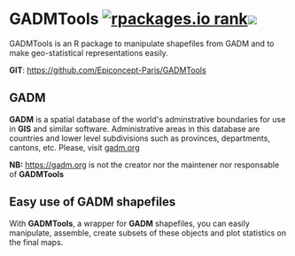 # GADMTools [![rpackages.io rank](https://www.rpackages.io/badge/GADMTools.svg)](https://www.rpackages.io/package/GADMTools)[![](https://cranlogs.r-pkg.org/badges/GADMTools)](https://cran.rstudio.com/web/packages/GADMTools/index.html)

GADMTools is an R package to manipulate shapefiles from GADM and to make geo-statistical representations easily.

**GIT**: https://github.com/Epiconcept-Paris/GADMTools

## GADM

**GADM** is a spatial database of the world's adminstrative boundaries for use in **GIS** and similar software. Administrative areas in this database are countries and lower level subdivisions such as provinces, departments, cantons, etc.
Please, visit [gadm.org](https://gadm.org/) 

**NB:** https://gadm.org is not the creator nor the maintener nor responsable of **GADMTools**

## Easy use of GADM shapefiles

With **GADMTools**, a wrapper for **GADM** shapefiles, you can easily manipulate, assemble, create subsets of these objects and plot statistics on the final maps.

